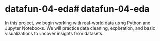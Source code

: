 # datafun-04-eda# datafun-04-eda


In this project, we begin working with real-world data using Python and Jupyter Notebooks. We will practice data cleaning, exploration, and basic visualizations to uncover insights from datasets.

